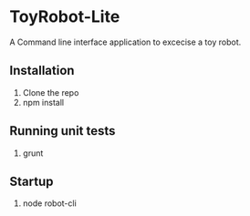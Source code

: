 # ToyRobot-Lite
A Command line interface application to excecise a toy robot.

Installation
------------
1. Clone the repo
2. npm install

Running unit tests
------------------
1. grunt

Startup
-------
1. node robot-cli


